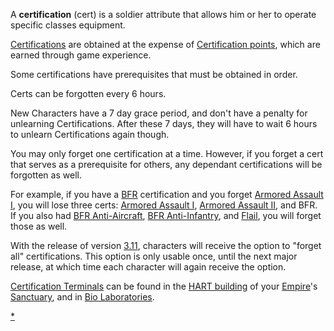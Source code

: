 A **certification** (cert) is a soldier attribute that allows him or her
to operate specific classes equipment.

[Certifications](Certifications.md "wikilink") are obtained at the expense
of [Certification points](Certification_points.md "wikilink"), which are
earned through game experience.

Some certifications have prerequisites that must be obtained in order.

Certs can be forgotten every 6 hours.

New Characters have a 7 day grace period, and don't have a penalty for
unlearning Certifications. After these 7 days, they will have to wait 6
hours to unlearn Certifications again though.

You may only forget one certification at a time. However, if you forget
a cert that serves as a prerequisite for others, any dependant
certifications will be forgotten as well.

For example, if you have a [BFR](BFR.md "wikilink") certification and you
forget [Armored Assault I](Armored_Assault_I.md "wikilink"), you will lose
three certs: [Armored Assault I](Armored_Assault_I.md "wikilink"), [Armored
Assault II](Armored_Assault_II.md "wikilink"), and BFR. If you also had
[BFR Anti-Aircraft](BFR_Anti-Aircraft.md "wikilink"), [BFR
Anti-Infantry](BFR_Anti-Infantry.md "wikilink"), and
[Flail](Flail.md "wikilink"), you will forget those as well.

With the release of version [3.11](3.md.11 "wikilink"), characters will
receive the option to "forget all" certifications. This option is only
usable once, until the next major release, at which time each character
will again receive the option.

[Certification Terminals](Certification_Terminal.md "wikilink") can be
found in the [HART building](HART_building.md "wikilink") of your
[Empire](Empire.md "wikilink")'s [Sanctuary](Sanctuary.md "wikilink"), and in
[Bio Laboratories](Bio_Laboratory.md "wikilink").

[\*](Category:Certification.md "wikilink")
